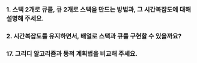 ### 1. 스택 2개로 큐를, 큐 2개로 스택을 만드는 방법과, 그 시간복잡도에 대해 설명해 주세요.


### 2. 시간복잡도를 유지하면서, 배열로 스택과 큐를 구현할 수 있을까요?


### 17. 그리디 알고리즘과 동적 계획법을 비교해 주세요.
